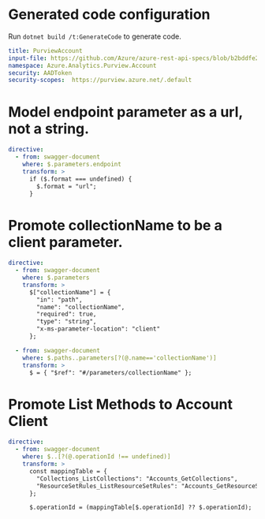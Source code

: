 # Generated code configuration

Run `dotnet build /t:GenerateCode` to generate code.

```yaml
title: PurviewAccount
input-file: https://github.com/Azure/azure-rest-api-specs/blob/b2bddfe2e59b5b14e559e0433b6e6d057bcff95d/specification/purview/data-plane/Azure.Analytics.Purview.Account/preview/2019-11-01-preview/account.json
namespace: Azure.Analytics.Purview.Account
security: AADToken
security-scopes:  https://purview.azure.net/.default
```

# Model endpoint parameter as a url, not a string.

```yaml
directive:
  - from: swagger-document
    where: $.parameters.endpoint
    transform: >
      if ($.format === undefined) {
        $.format = "url";
      }
```

# Promote collectionName to be a client parameter.

```yaml
directive:
  - from: swagger-document
    where: $.parameters
    transform: >
      $["collectionName"] = {
        "in": "path",
        "name": "collectionName",
        "required": true,
        "type": "string",
        "x-ms-parameter-location": "client"
      };

  - from: swagger-document
    where: $.paths..parameters[?(@.name=='collectionName')]
    transform: >
      $ = { "$ref": "#/parameters/collectionName" };
```

# Promote List Methods to Account Client

```yaml
directive:
  - from: swagger-document
    where: $..[?(@.operationId !== undefined)]
    transform: >
      const mappingTable = {
        "Collections_ListCollections": "Accounts_GetCollections",
        "ResourceSetRules_ListResourceSetRules": "Accounts_GetResourceSetRules"
      };

      $.operationId = (mappingTable[$.operationId] ?? $.operationId);
```